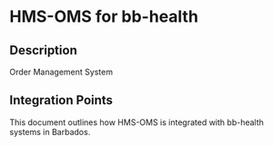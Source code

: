 # HMS-OMS for bb-health

## Description

Order Management System

## Integration Points

This document outlines how HMS-OMS is integrated with bb-health systems in Barbados.
